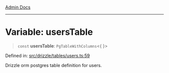 [Admin Docs](/)

***

# Variable: usersTable

> `const` **usersTable**: `PgTableWithColumns`\<\{ \}\>

Defined in: [src/drizzle/tables/users.ts:59](https://github.com/gautam-divyanshu/talawa-api/blob/1d38acecd3e456f869683fb8dca035a5e42010d5/src/drizzle/tables/users.ts#L59)

Drizzle orm postgres table definition for users.
